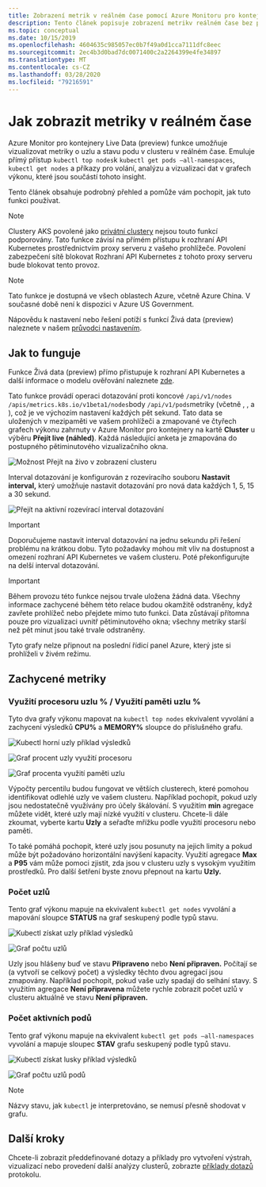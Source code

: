 ```yaml
---
title: Zobrazení metrik v reálném čase pomocí Azure Monitoru pro kontejnery | Dokumenty společnosti Microsoft
description: Tento článek popisuje zobrazení metrikv reálném čase bez použití kubectl s Azure Monitor pro kontejnery.
ms.topic: conceptual
ms.date: 10/15/2019
ms.openlocfilehash: 4604635c985057ec0b7f49a0d1cca7111dfc8eec
ms.sourcegitcommit: 2ec4b3d0bad7dc0071400c2a2264399e4fe34897
ms.translationtype: MT
ms.contentlocale: cs-CZ
ms.lasthandoff: 03/28/2020
ms.locfileid: "79216591"
---
```

# <a name="how-to-view-metrics-in-real-time"></a>Jak zobrazit metriky v reálném čase

Azure Monitor pro kontejnery Live Data (preview) funkce umožňuje vizualizovat metriky o uzlu a stavu podu v clusteru v reálném čase. Emuluje přímý přístup `kubectl top nodes`k `kubectl get pods –all-namespaces`, `kubectl get nodes` a příkazy pro volání, analýzu a vizualizaci dat v grafech výkonu, které jsou součástí tohoto insight. 

Tento článek obsahuje podrobný přehled a pomůže vám pochopit, jak tuto funkci používat.  

>[!NOTE]
>Clustery AKS povolené jako [privátní clustery](https://azure.microsoft.com/updates/aks-private-cluster/) nejsou touto funkcí podporovány. Tato funkce závisí na přímém přístupu k rozhraní API Kubernetes prostřednictvím proxy serveru z vašeho prohlížeče. Povolení zabezpečení sítě blokovat Rozhraní API Kubernetes z tohoto proxy serveru bude blokovat tento provoz. 

>[!NOTE]
>Tato funkce je dostupná ve všech oblastech Azure, včetně Azure China. V současné době není k dispozici v Azure US Government.

Nápovědu k nastavení nebo řešení potíží s funkcí Živá data (preview) naleznete v našem [průvodci nastavením](container-insights-livedata-setup.md).

## <a name="how-it-works"></a>Jak to funguje 

Funkce Živá data (preview) přímo přistupuje k rozhraní API Kubernetes a další informace o modelu ověřování naleznete [zde](https://kubernetes.io/docs/concepts/overview/kubernetes-api/). 

Tato funkce provádí operaci dotazování proti koncové `/api/v1/nodes` `/apis/metrics.k8s.io/v1beta1/nodes`body `/api/v1/pods`metriky (včetně , , a ), což je ve výchozím nastavení každých pět sekund. Tato data se uložených v mezipaměti ve vašem prohlížeči a zmapované ve čtyřech grafech výkonu zahrnuty v Azure Monitor pro kontejnery na kartě **Cluster** u výběru **Přejít live (náhled)**. Každá následující anketa je zmapována do postupného pětiminutového vizualizačního okna. 

![Možnost Přejít na živo v zobrazení clusteru](./media/container-insights-livedata-metrics/cluster-view-go-live-example-01.png)

Interval dotazování je konfigurován z rozevíracího souboru **Nastavit interval,** který umožňuje nastavit dotazování pro nová data každých 1, 5, 15 a 30 sekund. 

![Přejít na aktivní rozevírací interval dotazování](./media/container-insights-livedata-metrics/cluster-view-polling-interval-dropdown.png)

>[!IMPORTANT]
>Doporučujeme nastavit interval dotazování na jednu sekundu při řešení problému na krátkou dobu. Tyto požadavky mohou mít vliv na dostupnost a omezení rozhraní API Kubernetes ve vašem clusteru. Poté překonfigurujte na delší interval dotazování. 

>[!IMPORTANT]
>Během provozu této funkce nejsou trvale uložena žádná data. Všechny informace zachycené během této relace budou okamžitě odstraněny, když zavřete prohlížeč nebo přejdete mimo tuto funkci. Data zůstávají přítomna pouze pro vizualizaci uvnitř pětiminutového okna; všechny metriky starší než pět minut jsou také trvale odstraněny.

Tyto grafy nelze připnout na poslední řídicí panel Azure, který jste si prohlíželi v živém režimu.

## <a name="metrics-captured"></a>Zachycené metriky

### <a name="node-cpu-utilization---node-memory-utilization-"></a>Využití procesoru uzlu % / Využití paměti uzlu % 

Tyto dva grafy výkonu mapovat na `kubectl top nodes` ekvivalent vyvolání a zachycení výsledků **CPU%** a **MEMORY%** sloupce do příslušného grafu. 

![Kubectl horní uzly příklad výsledků](./media/container-insights-livedata-metrics/kubectl-top-nodes-example.png)

![Graf procent uzly využití procesoru](./media/container-insights-livedata-metrics/cluster-view-node-cpu-util.png)

![Graf procenta využití paměti uzlu](./media/container-insights-livedata-metrics/cluster-view-node-memory-util.png)

Výpočty percentilu budou fungovat ve větších clusterech, které pomohou identifikovat odlehlé uzly ve vašem clusteru. Například pochopit, pokud uzly jsou nedostatečně využívány pro účely škálování. S využitím **min** agregace můžete vidět, které uzly mají nízké využití v clusteru. Chcete-li dále zkoumat, vyberte kartu **Uzly** a seřaďte mřížku podle využití procesoru nebo paměti.

To také pomáhá pochopit, které uzly jsou posunuty na jejich limity a pokud může být požadováno horizontální navýšení kapacity. Využití agregace **Max** a **P95** vám může pomoci zjistit, zda jsou v clusteru uzly s vysokým využitím prostředků. Pro další šetření byste znovu přepnout na kartu **Uzly.**

### <a name="node-count"></a>Počet uzlů

Tento graf výkonu mapuje na ekvivalent `kubectl get nodes` vyvolání a mapování sloupce **STATUS** na graf seskupený podle typů stavu.

![Kubectl získat uzly příklad výsledků](./media/container-insights-livedata-metrics/kubectl-get-nodes-example.png)

![Graf počtu uzlů](./media/container-insights-livedata-metrics/cluster-view-node-count-01.png)

Uzly jsou hlášeny buď ve stavu **Připraveno** nebo **Není připraven.** Počítají se (a vytvoří se celkový počet) a výsledky těchto dvou agregací jsou zmapovány.
Například pochopit, pokud vaše uzly spadají do selhání stavy. S využitím agregace **Není připravena** můžete rychle zobrazit počet uzlů v clusteru aktuálně ve stavu **Není připraven.**

### <a name="active-pod-count"></a>Počet aktivních podů

Tento graf výkonu mapuje na ekvivalent `kubectl get pods –all-namespaces` vyvolání a mapuje sloupec **STAV** grafu seskupený podle typů stavu.

![Kubectl získat lusky příklad výsledků](./media/container-insights-livedata-metrics/kubectl-get-pods-example.png)

![Graf počtu uzlů podů](./media/container-insights-livedata-metrics/cluster-view-node-pod-count.png)

>[!NOTE]
>Názvy stavu, jak `kubectl` je interpretováno, se nemusí přesně shodovat v grafu. 

## <a name="next-steps"></a>Další kroky

Chcete-li zobrazit předdefinované dotazy a příklady pro vytvoření výstrah, vizualizací nebo provedení další analýzy clusterů, zobrazte [příklady dotazů](container-insights-log-search.md#search-logs-to-analyze-data) protokolu.

